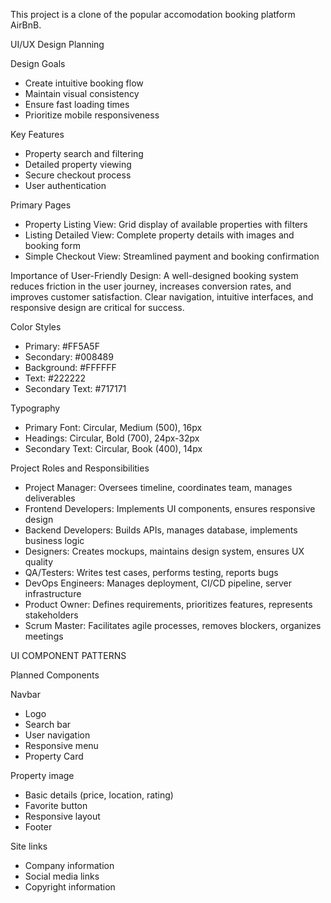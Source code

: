 This project is a clone of the popular accomodation booking platform AirBnB.


UI/UX Design Planning 

Design Goals
- Create intuitive booking flow
- Maintain visual consistency
- Ensure fast loading times
- Prioritize mobile responsiveness

Key Features
- Property search and filtering
- Detailed property viewing
- Secure checkout process
- User authentication

Primary Pages
- Property Listing View:	Grid display of available properties with filters
- Listing Detailed View:	Complete property details with images and booking form
- Simple Checkout View:	Streamlined payment and booking confirmation

Importance of User-Friendly Design: A well-designed booking system reduces friction in the user journey, increases conversion rates, and improves customer satisfaction. Clear navigation, intuitive interfaces, and responsive design are critical for success.

Color Styles
- Primary: #FF5A5F
- Secondary: #008489
- Background: #FFFFFF
- Text: #222222
- Secondary Text: #717171

Typography
- Primary Font: Circular, Medium (500), 16px
- Headings: Circular, Bold (700), 24px-32px
- Secondary Text: Circular, Book (400), 14px


Project Roles and Responsibilities
- Project Manager:	Oversees timeline, coordinates team, manages deliverables
- Frontend Developers:	Implements UI components, ensures responsive design
- Backend Developers:	Builds APIs, manages database, implements business logic
- Designers:	Creates mockups, maintains design system, ensures UX quality
- QA/Testers:	Writes test cases, performs testing, reports bugs
- DevOps Engineers:	Manages deployment, CI/CD pipeline, server infrastructure
- Product Owner:	Defines requirements, prioritizes features, represents stakeholders
- Scrum Master:	Facilitates agile processes, removes blockers, organizes meetings


UI COMPONENT PATTERNS

Planned Components

Navbar
- Logo
- Search bar
- User navigation
- Responsive menu
- Property Card

Property image
- Basic details (price, location, rating)
- Favorite button
- Responsive layout
- Footer

Site links
- Company information
- Social media links
- Copyright information
